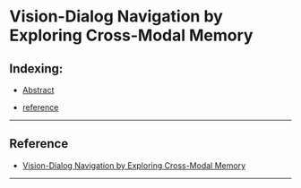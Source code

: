 # Vision-Dialog Navigation by Exploring Cross-Modal Memory

## Indexing:
- [Abstract](#Abstract)



- [reference](#reference)
---


## Reference

- [Vision-Dialog Navigation by Exploring Cross-Modal Memory](https://arxiv.org/pdf/2003.06745.pdf)
---
